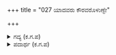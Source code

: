 +++
title = "027 ಯಾದವರು ಕೌರವರೊಳುಣ್ಟೇ"

+++

<details><summary>ಗದ್ಯ (ಕ.ಗ.ಪ) </summary>

27. ಯಾದವರು ಕೌರವರೊಳಗೆ ಬೇಧವೇನುಂಟು. ನಾವು ಬಂದುದರಿಂದಾದ ಕುಂದೇನು  ? ನಿಮ್ಮಂತಹ ಗೆಳೆಯರು ಯಾರು ನಮಗೆ ? ಆಸ್ತಿಯ ವಿಷಯದಲ್ಲಿ ಸೋದರರ ಮನ ಕದಡಿತು. ಭೂಮಿಗಾಗಿ ಕಾದಾಡುವೆವು. ನೀವು ನಮ್ಮಿಬ್ಬರಿಗೂ ನೆರವು ನೀಡಬೇಕೆಂದನು ದುರ್ಯೋಧನ.
</details>

<details><summary>ಪದಾರ್ಥ (ಕ.ಗ.ಪ) </summary>

ದಾಯಾದ-ಆಸ್ತಿಯ (ದಾಯ-ಆಸ್ತಿ)
</details>
